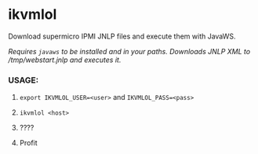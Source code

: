 ikvmlol
=======

Download supermicro IPMI JNLP files and execute them with JavaWS.

_Requires `javaws` to be installed and in your paths._
_Downloads JNLP XML to /tmp/webstart.jnlp and executes it._

### USAGE:

1) `export IKVMLOL_USER=<user>` and `IKVMLOL_PASS=<pass>`

2) `ikvmlol <host>`

3) ????

4) Profit
